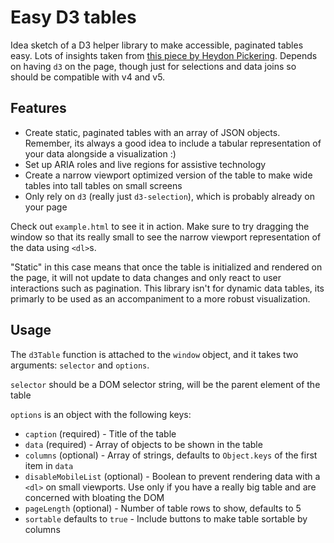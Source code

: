 # Easy D3 tables

Idea sketch of a D3 helper library to make accessible, paginated tables easy. Lots of insights taken from [this piece by Heydon Pickering](https://inclusive-components.design/data-tables/). Depends on having `d3` on the page, though just for selections and data joins so should be compatible with v4 and v5.

## Features

* Create static, paginated tables with an array of JSON objects. Remember, its always a good idea to include a tabular representation of your data alongside a visualization :)
* Set up ARIA roles and live regions for assistive technology
* Create a narrow viewport optimized version of the table to make wide tables into tall tables on small screens
* Only rely on `d3` (really just `d3-selection`), which is probably already on your page

Check out `example.html` to see it in action. Make sure to try dragging the window so that its really small to see the narrow viewport representation of the data using `<dl>`s.

"Static" in this case means that once the table is initialized and rendered on the page, it will not update to data changes and only react to user interactions such as pagination. This library isn't for dynamic data tables, its primarly to be used as an accompaniment to a more robust visualization.

## Usage

The `d3Table` function is attached to the `window` object, and it takes two arguments: `selector` and `options`.

`selector` should be a DOM selector string, will be the parent element of the table

`options` is an object with the following keys:
* `caption` (required) - Title of the table
* `data` (required) - Array of objects to be shown in the table
* `columns` (optional) - Array of strings, defaults to `Object.keys` of the first item in `data`
* `disableMobileList` (optional) - Boolean to prevent rendering data with a `<dl>` on small viewports. Use only if you have a really big table and are concerned with bloating the DOM
* `pageLength` (optional) - Number of table rows to show, defaults to 5
* `sortable` defaults to `true` - Include buttons to make table sortable by columns